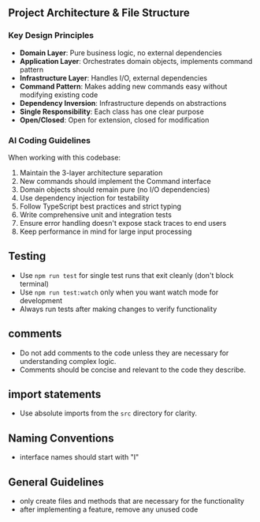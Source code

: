 ## Project Architecture & File Structure

### Key Design Principles

- **Domain Layer**: Pure business logic, no external dependencies
- **Application Layer**: Orchestrates domain objects, implements command pattern
- **Infrastructure Layer**: Handles I/O, external dependencies
- **Command Pattern**: Makes adding new commands easy without modifying existing code
- **Dependency Inversion**: Infrastructure depends on abstractions
- **Single Responsibility**: Each class has one clear purpose
- **Open/Closed**: Open for extension, closed for modification

### AI Coding Guidelines

When working with this codebase:

1. Maintain the 3-layer architecture separation
2. New commands should implement the Command interface
3. Domain objects should remain pure (no I/O dependencies)
4. Use dependency injection for testability
5. Follow TypeScript best practices and strict typing
6. Write comprehensive unit and integration tests
7. Ensure error handling doesn't expose stack traces to end users
8. Keep performance in mind for large input processing

## Testing

- Use `npm run test` for single test runs that exit cleanly (don't block terminal)
- Use `npm run test:watch` only when you want watch mode for development
- Always run tests after making changes to verify functionality

## comments

- Do not add comments to the code unless they are necessary for understanding complex logic.
- Comments should be concise and relevant to the code they describe.

## import statements

- Use absolute imports from the `src` directory for clarity.

## Naming Conventions

- interface names should start with "I"

## General Guidelines

- only create files and methods that are necessary for the functionality
- after implementing a feature, remove any unused code

